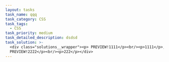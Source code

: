 ```yaml
---
layout: tasks
task_name: qqq
task_category: CSS
task_tags:
  - CSS
task_priority: medium
task_detailed_description: dsdsd
task_solution: >-
  <div class="solutions__wrapper"><p> PREVIEW!1111</p><br/><p>1111</p>,<p>
  PREVIEW!2222</p><br/><p>222</p></div>
---
```


